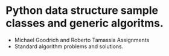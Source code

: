 # Python data structure sample classes and generic algoritms.
* Michael Goodrich and Roberto Tamassia Assignments
* Standard algorithm problems and solutions.
